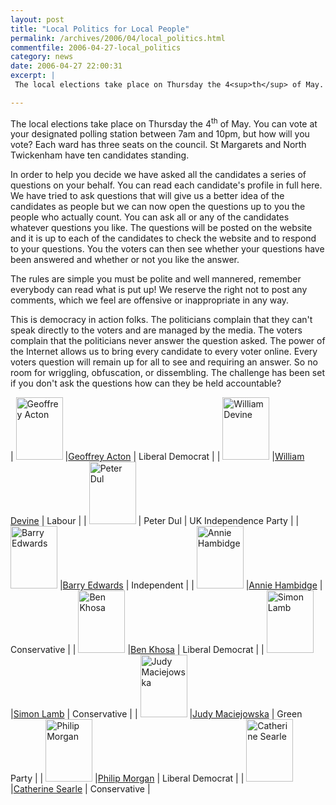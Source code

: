 ```yaml
---
layout: post
title: "Local Politics for Local People"
permalink: /archives/2006/04/local_politics.html
commentfile: 2006-04-27-local_politics
category: news
date: 2006-04-27 22:00:31
excerpt: |
 The local elections take place on Thursday the 4<sup>th</sup> of May. You can vote at your designated polling station between 7am and 10pm, but how will you vote? Each ward has three seats on the council. St Margarets and North Twickenham have ten candidates standing.

---
```


The local elections take place on Thursday the 4<sup>th</sup> of May. You can vote at your designated polling station between 7am and 10pm, but how will you vote? Each ward has three seats on the council. St Margarets and North Twickenham have ten candidates standing.

In order to help you decide we have asked all the candidates a series of questions on your behalf. You can read each candidate's profile in full here. We have tried to ask questions that will give us a better idea of the candidates as people but we can now open the questions up to you the people who actually count. You can ask all or any of the candidates whatever questions you like. The questions will be posted on the website and it is up to each of the candidates to check the website and to respond to your questions. You the voters can then see whether your questions have been answered and whether or not you like the answer.

The rules are simple you must be polite and well mannered, remember everybody can read what is put up! We reserve the right not to post any comments, which we feel are offensive or inappropriate in any way.

This is democracy in action folks. The politicians complain that they can't speak directly to the voters and are managed by the media. The voters complain that the politicians never answer the question asked. The power of the Internet allows us to bring every candidate to every voter online. Every voters question will remain up for all to see and requiring an answer. So no room for wriggling, obfuscation, or dissembling. The challenge has been set if you don't ask the questions how can they be held accountable?

| <a href="/static/elections06/geoffacton.html" class="photo" title="Geoffrey Acton"><img src="/static/elections06/geoffacton_100v.jpg" width="75" height="100" alt="Geoffrey Acton" /></a> |[Geoffrey Acton](/static/elections06/geoffacton.html) | Liberal Democrat |
| <a href="/static/elections06/willdevine.html" class="photo" title="William Devine"><img src="/static/elections06/willdevine_100v.jpg" width="75" height="100" alt="William Devine" /></a> |[William Devine](/static/elections06/willdevine.html) | Labour |
| <img src="/static/elections06/peterdul_100v.jpg" width="75" height="100" alt="Peter Dul" /> | Peter Dul | UK Independence Party |
| <a href="/static/elections06/barryedwards.html" class="photo" title="Barry Edwards"><img src="/static/elections06/barryedwards_100v.jpg" width="75" height="100" alt="Barry Edwards" /></a> |[Barry Edwards](/static/elections06/barryedwards.html) | Independent |
| <a href="/static/elections06/anniehambidge.html" class="photo" title="Annie Hambidge"><img src="/static/elections06/anniehambidge_100v.jpg" width="75" height="100" alt="Annie Hambidge" /></a> |[Annie Hambidge](/static/elections06/anniehambidge.html) | Conservative |
| <a href="/static/elections06/benkhosa.html" class="photo" title="Ben Khosa"><img src="/static/elections06/benkhosa_100v.jpg" width="75" height="100" alt="Ben Khosa" /></a> |[Ben Khosa](/static/elections06/benkhosa.html) | Liberal Democrat |
| <a href="/static/elections06/simonlamb.html" class="photo" title="Simon Lamb"><img src="/static/elections06/simonlamb_100v.jpg" width="75" height="100" alt="Simon Lamb" /></a> |[Simon Lamb](/static/elections06/simonlamb.html) | Conservative |
| <a href="/static/elections06/judymaciejowska.html" class="photo" title="Judy Maciejowska"><img src="/static/elections06/judymaciejowska_100v.jpg" width="75" height="100" alt="Judy Maciejowska" /></a> |[Judy Maciejowska](/static/elections06/judymaciejowska.html) | Green Party |
| <a href="/static/elections06/philipmorgan.html" class="photo" title="Philip Morgan"><img src="/static/elections06/philipmorgan_100v.jpg" width="75" height="100" alt="Philip Morgan" /></a> |[Philip Morgan](/static/elections06/philipmorgan.html) | Liberal Democrat |
| <a href="/static/elections06/catherinesearle.html" class="photo" title="Catherine Searle"><img src="/static/elections06/catherinesearle_100v.jpg" width="75" height="100" alt="Catherine Searle" /></a> |[Catherine Searle](/static/elections06/catherinesearle.html) | Conservative |
